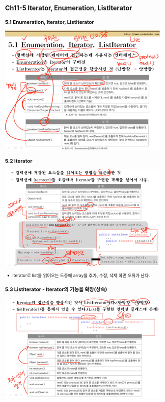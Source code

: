 ## Ch11-5 Iterator, Enumeration, Listlterator

### 5.1 Enumeration, Iterator, ListIterator

![](./capture/1.PNG)



### 5.2 Iterator

![](./capture/2.PNG)

- iterator로 list를 읽어오는 도중에 array를 추가, 수정, 삭제 하면 오류가 난다.



### 5.3 ListIterator - Iterator의 기능을 확장(상속)

![](./capture/3.PNG)

